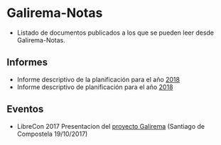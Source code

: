 # Galirema-Notas

* Listado de documentos publicados a los que se pueden leer desde Galirema-Notas.

## Informes

* Informe descriptivo de la planificación para el año [2018](https://goo.gl/xKb1ow)
* Informe descriptivo de planificación para el año [2018]()


## Eventos

* LibreCon 2017 Presentacion del [proyecto Galirema](https://goo.gl/c9WRHx) (Santiago de Compostela 19/10/2017)

